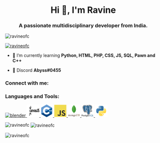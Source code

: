 <h1 align="center">Hi 👋, I'm Ravine</h1>

<h3 align="center">A passionate multidisciplinary developer from India.</h3>

<p align="left"> <img src="https://komarev.com/ghpvc/?username=ravineofc&label=Profile%20views&color=0e75b6&style=flat" alt="ravineofc" /> </p>

<p align="left"> <a href="https://github.com/ryo-ma/github-profile-trophy"><img src="https://github-profile-trophy.vercel.app/?username=ravineofc" alt="ravineofc" /></a> </p>

- 🌱 I’m currently learning **Python, HTML, PHP, CSS, JS, SQL, Pawn and C++**

- 👾 Discord **Abyss#0455**

<h3 align="left">Connect with me:</h3>

<p align="left">

</p>

<h3 align="left">Languages and Tools:</h3>

<p align="left"> <a href="https://www.blender.org/" target="_blank" rel="noreferrer"> <img src="https://download.blender.org/branding/community/blender_community_badge_white.svg" alt="blender" width="40" height="40"/> </a> <a href="https://canvasjs.com" target="_blank" rel="noreferrer"> <img src="https://raw.githubusercontent.com/Hardik0307/Hardik0307/master/assets/canvasjs-charts.svg" alt="canvasjs" width="40" height="40"/> </a> <a href="https://www.w3schools.com/cpp/" target="_blank" rel="noreferrer"> <img src="https://raw.githubusercontent.com/devicons/devicon/master/icons/cplusplus/cplusplus-original.svg" alt="cplusplus" width="40" height="40"/> </a> <a href="https://developer.mozilla.org/en-US/docs/Web/JavaScript" target="_blank" rel="noreferrer"> <img src="https://raw.githubusercontent.com/devicons/devicon/master/icons/javascript/javascript-original.svg" alt="javascript" width="40" height="40"/> </a> <a href="https://www.mongodb.com/" target="_blank" rel="noreferrer"> <img src="https://raw.githubusercontent.com/devicons/devicon/master/icons/mongodb/mongodb-original-wordmark.svg" alt="mongodb" width="40" height="40"/> </a> <a href="https://www.postgresql.org" target="_blank" rel="noreferrer"> <img src="https://raw.githubusercontent.com/devicons/devicon/master/icons/postgresql/postgresql-original-wordmark.svg" alt="postgresql" width="40" height="40"/> </a> <a href="https://www.python.org" target="_blank" rel="noreferrer"> <img src="https://raw.githubusercontent.com/devicons/devicon/master/icons/python/python-original.svg" alt="python" width="40" height="40"/> </a> </p>

<p><img align="left" src="https://github-readme-stats.vercel.app/api/top-langs?username=ravineofc&show_icons=true&locale=en&layout=compact" alt="ravineofc" /></p>

<p>&nbsp;<img align="center" src="https://github-readme-stats.vercel.app/api?username=ravineofc&show_icons=true&locale=en" alt="ravineofc" /></p>

<p><img align="center" src="https://github-readme-streak-stats.herokuapp.com/?user=ravineofc&" alt="ravineofc" /></p>
